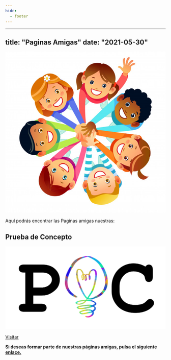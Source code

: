 ```yaml
---
hide:
  - footer
---
```

---
title: "Paginas Amigas"
date: "2021-05-30"
---

![](../images/paginas_amigas.jpeg)

Aquí podrás encontrar las Paginas amigas nuestras:


## Prueba de Concepto

![](../images/poc_logo.png)

[Visitar](https://pruebadeconcepto.es)

**Si deseas formar parte de nuestras páginas amigas, pulsa el siguiente [enlace.](mailto:piscinadeentropia.es@gmail.com)**
